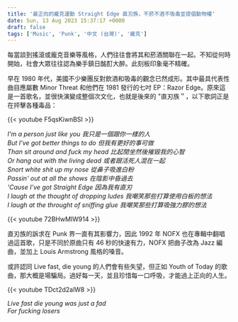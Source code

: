 ```yaml
---
title: '最正向的龐克運動 Straight Edge 直刃族，不菸不酒不吸毒並提倡動物權'
date: Sun, 13 Aug 2023 15:37:17 +0000
draft: false
tags: ['Music', 'Punk', '中文 (台灣)', '龐克']
---
```


每當談到搖滾或龐克音樂等風格，人們往往會將其和菸酒關聯在一起。不知從何時開始，社會大眾往往認為樂手鎮日酩酊大醉。此刻板印象毫不精確。

早在 1980 年代，美國不少樂團反對飲酒和吸毒的觀念已然成形。其中最具代表性曲目應屬數 Minor Threat 和他們在 1981 發行的七吋 EP：Razor Edge。原來這是一首歌名，並很快演變成整個次文化，也就是後來的 "直刃族＂，以下歌詞正是在抨擊各種毒品：

{{< youtube F5qsKiwnBSI >}}

_I'm a person just like you 我只是一個跟你一樣的人  
But I've got better things to do 但我有更好的事可做  
Than sit around and fuck my head 比起閒坐然後摧毀我的心智  
Or hang out with the living dead 或者跟活死人混在一起  
Snort white shit up my nose 從鼻子吸進白粉  
Passin' out at all the shows 在陰影中昏過去  
'Cause I've got Straight Edge 因為我有直刃  
I laugh at the thought of dropping ludes 我嘲笑那些打算使用白板的想法  
I laugh at the throught of sniffing glue 我嘲笑那些打算吸強力膠的想法_

{{< youtube 72BHwMIW914 >}}

直刃族的訴求在 Punk 界一直有其影響力，因此 1992 年 NOFX 也在專輯中翻唱過這首歌，只是不同於原曲只有 46 秒的快速有力，NOFX 把曲子改為 Jazz 編曲，並加上 Louis Armstrong 風格的嗓音。

或許認同 Live fast, die young 的人們會有些失望，但正如 Youth of Today 的歌曲，那大概是場騙局。過好每一天，並且珍惜每一口呼吸，才能過上正向的人生。


{{< youtube TDct2d2alW8 >}}

_Live fast die young was just a fad  
For fucking losers_
